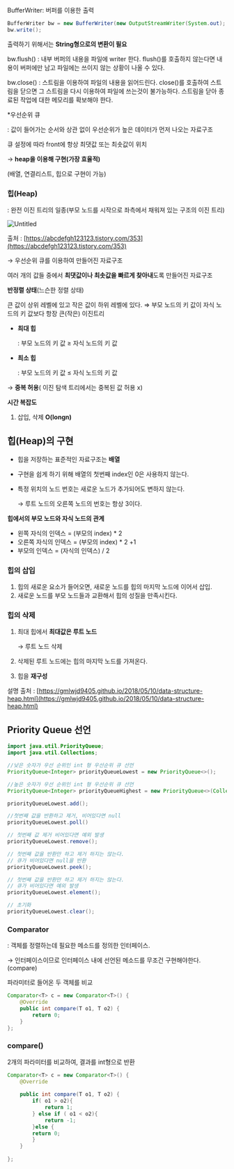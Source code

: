 BufferWriter: 버퍼를 이용한 출력

```java
BufferWriter bw = new BufferWriter(new OutputStreamWriter(System.out);
bw.write();
```

출력하기 위해서는 **String형으로의 변환이 필요**

bw.flush() : 내부 버퍼의 내용을 파일에 writer 한다. flush()를 호출하지 않는다면 내용이 버퍼에만 남고 파일에는 쓰이지 않는 상황이 나올 수 있다.

bw.close() : 스트림을 이용하여 파일의 내용을 읽어드린다. close()를 호출하여 스트림을 닫으면 그 스트림을 다시 이용하여 파일에 쓰는것이 불가능하다. 스트림을 닫아 종료된 작업에 대한 메모리를 확보해야 한다.

*우선순위 큐

: 값이 들어가는 순서와 상관 없이 우선순위가 높은 데이터가 먼저 나오는 자료구조

큐 설정에 따라 front에 항상 최댓값 또는 최솟값이 위치

→ **heap을 이용해 구현(가장 효율적)**

(배열, 연결리스트, 힙으로 구현이 가능)

### 힙(Heap)

: 완전 이진 트리의 일종(부모 노드를 시작으로 좌측에서 채워져 있는 구조의 이진 트리)

![Untitled](https://s3-us-west-2.amazonaws.com/secure.notion-static.com/b1c6950d-0b8a-4918-b4f5-278060233263/Untitled.png)

출처 : [https://abcdefgh123123.tistory.com/353](https://abcdefgh123123.tistory.com/353)

→ 우선순위 큐를 이용하여 만들어진 자료구조

여러 개의 값들 중에서 **최댓값이나 최솟값을 빠르게 찾아내**도록 만들어진 자료구조

**반정렬 상태**(느슨한 정렬 상태)

큰 값이 상위 레벨에 있고 작은 값이 하위 레벨에 있다. ⇒ 부모 노드의 키 값이 자식 노드의 키 값보다 항장 큰(작은) 이진트리

- **최대 힙**
    
    : 부모 노드의 키 값 ≥ 자식 노드의 키 값
    
- **최소 힙**
    
    : 부모 노드의 키 값 ≤ 자식 노드의 키 값
    

→ **중복 허용**( 이진 탐색 트리에서는 중복된 값 허용 x)

**시간 복잡도**

1. 삽입, 삭제 **O(longn)**

## 힙(Heap)의 구현

- 힙을 저장하는 표준적인 자료구조는 **배열**
- 구현을 쉽게 하기 위해 배열의 첫번째 index인 0은 사용하지 않는다.
- 특정 위치의 노드 번호는 새로운 노드가 추가되어도 변하지 않는다.
    
    → 루트 노드의 오른쪽 노드의 번호는 항상 3이다.
    

**힙에서의 부모 노드와 자식 노드의 관계**

- 왼쪽 자식의 인덱스 = (부모의 index) * 2
- 오른쪽 자식의 인덱스 = (부모의 index) * 2 +1
- 부모의 인덱스 = (자식의 인덱스) / 2

### 힙의 삽입

1. 힙의 새로운 요소가 들어오면, 새로운 노드를 힙의 마지막 노드에 이어서 삽입.
2. 새로운 노드를 부모 노드들과 교환해서 힙의 성질을 만족시킨다.

### 힙의 삭제

1. 최대 힙에서 **최대값은 루트 노드**
    
    → 루트 노드 삭제
    
2. 삭제된 루트 노드에는 힙의 마지막 노드를 가져온다.
3. 힙을 **재구성**

설명 출처 : [https://gmlwjd9405.github.io/2018/05/10/data-structure-heap.html](https://gmlwjd9405.github.io/2018/05/10/data-structure-heap.html)

## Priority Queue 선언

```java
import java.util.PriorityQueue;
import java.util.Collections;

//낮은 숫자가 우선 순위인 int 형 우선순위 큐 선언
PriorityQueue<Integer> priorityQueueLowest = new PriorityQueue<>();

//높은 숫자가 우선 순위인 int 형 우선순위 큐 선언
PriorityQueue<Integer> priorityQueueHighest = new PriorityQueue<>(Collections.reverseOrder());
```

```java
priorityQueueLowest.add(); 

//첫번째 값을 반환하고 제거, 비어있다면 null
priorityQueueLowest.poll()

// 첫번째 값 제거 비어있다면 예외 발생
priorityQueueLowest.remove(); 

// 첫번째 값을 반환만 하고 제거 하지는 않는다.
// 큐가 비어있다면 null을 반환
priorityQueueLowest.peek();

// 첫번째 값을 반환만 하고 제거 하지는 않는다.
// 큐가 비어있다면 예외 발생
priorityQueueLowest.element();

// 초기화
priorityQueueLowest.clear();
```

### Comparator

: 객체를 정렬하는데 필요한 메소드를 정의한 인터페이스.

→ 인터페이스이므로 인터페이스 내에 선언된 메소드를 무조건 구현해야한다.(compare)

파라미터로 들어온 두 객체를 비교

```java
Comparator<T> c = new Comparator<T>() {
    @Override
    public int compare(T o1, T o2) {
        return 0;
    }
};
```

### compare()

2개의 파라미터를 비교하여, 결과를 int형으로 반환

```java
Comparator<T> c = new Comparator<T>() {
    @Override
    
    public int compare(T o1, T o2) {
    	if( o1 > o2){
        	return 1; 
        } else if ( o1 < o2){
        	return -1;
        }else {
		return 0;        
        }   
    }
    
};
```
